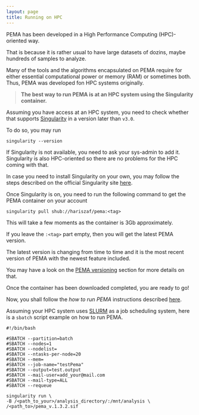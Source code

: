 ```yaml
---
layout: page
title: Running on HPC
---
```



PEMA has been developed in a High Performance Computing (HPC)-oriented way. 

That is because it is rather usual to have large datasets of dozins, maybe hundreds of samples to analyze.

Many of the tools and the algorithms encapsulated on PEMA require for either essential computational power or memory (RAM) or sometimes both. Thus, PEMA was developed fon HPC systems originally. 

> **The best way to run PEMA is at an HPC system using the Singularity container.**

Assuming you have access at an HPC system, you need to check whether that supports [Singularity](https://sylabs.io/docs/) in a version later than `v3.0`. 

To do so, you may run 

```
singularity --version
```

If Singularity is not available, you need to ask your sys-admin to add it. Singularity is also HPC-oriented so there are no problems for the HPC coming with that. 

In case you need to install Singularity on your own, you may follow the steps described on the official Singularity site [here](https://sylabs.io/guides/3.7/admin-guide/installation.html).

Once Singularity is on, you need to run the following command to get the PEMA container on your account

```
singularity pull shub://hariszaf/pema:<tag>
```

This will take a few moments as the container is 3Gb approximately. 

If you leave the `:<tag>` part empty, then you will get the latest PEMA version. 

The latest version is changing from time to time and it is the most recent version of PEMA with the newest feature included. 

You may have a look on the [PEMA versioning](https://hariszaf.github.io/pema_documentation/versioning/) section for more details on that. 

Once the container has been downloaded completed, you are ready to go! 

Now, you shall follow the *how to run PEMA* instructions described [here](https://hariszaf.github.io/pema_documentation/1.running_general/).


Assuming your HPC system uses [SLURM](https://slurm.schedmd.com/documentation.html) as a job scheduling system, here is a `sbatch` script example on how to run PEMA. 


```
#!/bin/bash

#SBATCH --partition=batch
#SBATCH --nodes=1
#SBATCH --nodelist=
#SBATCH --ntasks-per-node=20
#SBATCH --mem=
#SBATCH --job-name="testPema"
#SBATCH --output=test.output
#SBATCH --mail-user=add_your@mail.com
#SBATCH --mail-type=ALL
#SBATCH --requeue

singularity run \
-B /<path_to_your>/analysis_directory/:/mnt/analysis \
/<path_to>/pema_v.1.3.2.sif
```

